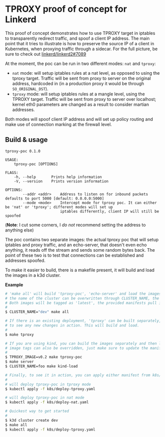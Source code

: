 # TPROXY proof of concept for Linkerd

This proof of concept demonstrates how to use TPROXY target in iptables to
transparently redirect traffic, and spoof a client IP address. The main point
that it tries to illustrate is how to preserve the source IP of a client in
Kubernetes, when proxying traffic through a sidecar. For the full picture,
be sure to check out [linkerd/linkerd2#7089](https://github.com/linkerd/linkerd2/issues/7089)

At the moment, the poc can be run in two different modes: `nat` and `tproxy`:

- `nat` mode: will setup iptables rules at a nat level, as opposed to using the
  tproxy target. Traffic will be sent from proxy to server on the original
  address, hardcoded in (in a production proxy it would be through
  `SO_ORIGINAL_DST`).
- `tproxy` mode: will setup iptables rules at a mangle level, using the TPROXY
  target. Traffic will be sent from proxy to server over localhost; kernel eth0
  parameters are changed as a result to consider martian addresses.

Both modes will spoof client IP address and will set up policy routing and
make use of connection marking at the firewall level.

## Build & usage

```
tproxy-poc 0.1.0

USAGE:
    tproxy-poc [OPTIONS]

FLAGS:
    -h, --help       Prints help information
    -V, --version    Prints version information

OPTIONS:
        --addr <addr>    Address to listen on for inbound packets defaults to port 5000 [default: 0.0.0.0:5000]
        --mode <mode>    Intercept mode for tproxy poc. It can either be 'nat' or 'tproxy'; different modes will set up
                         iptables differently, client IP will still be spoofed

```

(**Note**: I cut some corners, I _do not_ recommend setting the address to anything else)

The poc contains two separate images: the actual tproxy poc that will setup
iptables and proxy traffic, and an echo-server, that doesn't even echo
anything, it reads off the stream and sends some random bytes back. The point
of these two is to test that connections can be established and addresses
spoofed.

To make it easier to build, there is a makefile present, it will build and load
the images in a k3d cluster.

**Example**
```sh
# 'make all' will build 'tproxy-poc', 'echo-server' and load the images in a k3d cluster.
# the name of the cluster can be overwritten through CLUSTER_NAME, the default is 'dev'.
# Both images will be tagged as 'latest', the provided manifests pull in the latest image.
#
$ CLUSTER_NAME="dev" make all

# If there is an existing deployment, 'tproxy' can be built separately, if you want
# to see any new changes in action. This will build and load.
#
$ make tproxy

# If you are using kind, you can build the images separately and then load them in.
# image tags can also be overridden, just make sure to update the manifests.
#
$ TPROXY_IMAGE=v0.2 make tproxy-poc
$ make server
$ CLUSTER_NAME=foo make kind-load

# Finally, to see it in action, you can apply either manifest from k8s/deploy
#
# will deploy tproxy-poc in tproxy mode
$ kubectl apply -f k8s/deploy-tproxy.yaml

# will deploy tproxy-poc in nat mode
$ kubectl apply -f k8s/deploy-nat.yaml

# Quickest way to get started
# 
$ k3d cluster create dev
$ make all
$ kubectl apply -f k8s/deploy-tproxy.yaml
```
